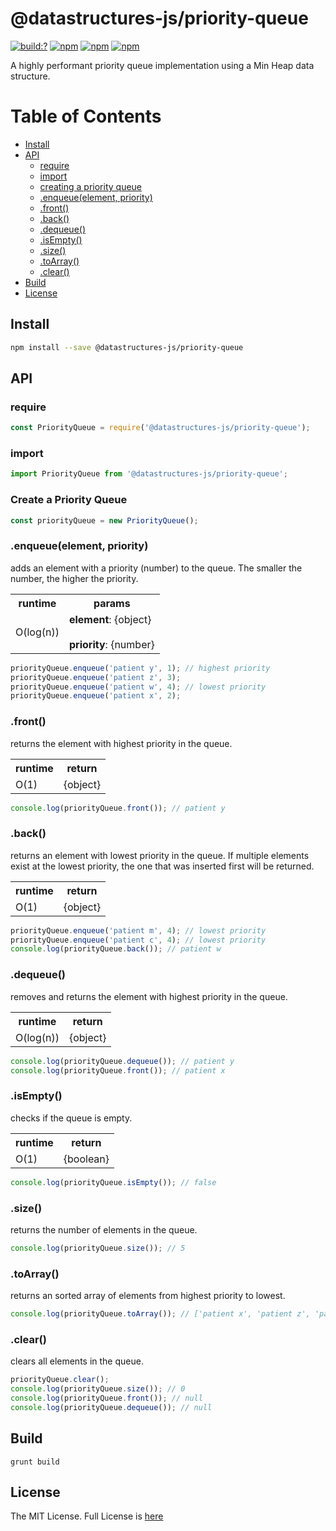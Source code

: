# @datastructures-js/priority-queue

[![build:?](https://travis-ci.org/datastructures-js/priority-queue.svg?branch=master)](https://travis-ci.org/datastructures-js/priority-queue) 
[![npm](https://img.shields.io/npm/v/@datastructures-js/priority-queue.svg)](https://www.npmjs.com/package/@datastructures-js/priority-queue)
[![npm](https://img.shields.io/npm/dm/@datastructures-js/priority-queue.svg)](https://www.npmjs.com/package/@datastructures-js/priority-queue) [![npm](https://img.shields.io/badge/node-%3E=%206.0-blue.svg)](https://www.npmjs.com/package/@datastructures-js/priority-queue)

A highly performant priority queue implementation using a Min Heap data structure.

# Table of Contents
* [Install](#install)
* [API](#api)
  * [require](#require)
  * [import](#import)
  * [creating a priority queue](#create-a-priority-queue)
  * [.enqueue(element, priority)](#enqueueelement-priority)
  * [.front()](#front)
  * [.back()](#back)
  * [.dequeue()](#dequeue)
  * [.isEmpty()](#isEmpty)
  * [.size()](#size)
  * [.toArray()](#toarray)
  * [.clear()](#clear)
 * [Build](#build)
 * [License](#license)

## Install

```sh
npm install --save @datastructures-js/priority-queue
```

## API

### require

```js
const PriorityQueue = require('@datastructures-js/priority-queue');
```

### import

```js
import PriorityQueue from '@datastructures-js/priority-queue';
```

### Create a Priority Queue

```js
const priorityQueue = new PriorityQueue();
```


### .enqueue(element, priority)

adds an element with a priority (number) to the queue. The smaller the number, the higher the priority.

<table>
  <tr>
    <th>runtime</th>
    <th>params</th>
  </tr>
  <tr>
    <td>O(log(n))</td>
    <td>
       <b>element</b>: {object}
       <br><br>
       <b>priority</b>: {number}
    </td>
  </tr>
</table>

```js
priorityQueue.enqueue('patient y', 1); // highest priority
priorityQueue.enqueue('patient z', 3);
priorityQueue.enqueue('patient w', 4); // lowest priority
priorityQueue.enqueue('patient x', 2);
```

### .front()

returns the element with highest priority in the queue.

<table>
  <tr>
    <th>runtime</th>
    <th>return</th>
  </tr>
  <tr>
    <td>O(1)</td>
    <td>{object}</td>
  </tr>
</table>

```js
console.log(priorityQueue.front()); // patient y
```

### .back()

returns an element with lowest priority in the queue. If multiple elements exist at the lowest priority, the one that was inserted first will be returned.

<table>
  <tr>
    <th>runtime</th>
    <th>return</th>
  </tr>
  <tr>
    <td>O(1)</td>
    <td>{object}</td>
  </tr>
</table>

```js
priorityQueue.enqueue('patient m', 4); // lowest priority
priorityQueue.enqueue('patient c', 4); // lowest priority
console.log(priorityQueue.back()); // patient w
```

### .dequeue()

removes and returns the element with highest priority in the queue.

<table>
  <tr>
    <th>runtime</th>
    <th>return</th>
  </tr>
  <tr>
    <td>O(log(n))</td>
    <td>{object}</td>
  </tr>
</table>

```js
console.log(priorityQueue.dequeue()); // patient y
console.log(priorityQueue.front()); // patient x
```

### .isEmpty()

checks if the queue is empty.

<table>
  <tr>
    <th>runtime</th>
    <th>return</th>
  </tr>
  <tr>
    <td>O(1)</td>
    <td>{boolean}</td>
  </tr>
</table>

```js
console.log(priorityQueue.isEmpty()); // false
```

### .size()

returns the number of elements in the queue.

```js
console.log(priorityQueue.size()); // 5
```

### .toArray()

returns an sorted array of elements from highest priority to lowest.

```js
console.log(priorityQueue.toArray()); // ['patient x', 'patient z', 'patient c', 'patient w', 'patient m']
```

### .clear()
clears all elements in the queue.

```js
priorityQueue.clear();
console.log(priorityQueue.size()); // 0
console.log(priorityQueue.front()); // null
console.log(priorityQueue.dequeue()); // null
```

## Build
```
grunt build
```

## License
The MIT License. Full License is [here](https://github.com/datastructures-js/priority-queue/blob/master/LICENSE)
